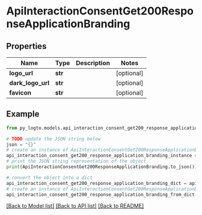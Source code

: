 # ApiInteractionConsentGet200ResponseApplicationBranding


## Properties

Name | Type | Description | Notes
------------ | ------------- | ------------- | -------------
**logo_url** | **str** |  | [optional] 
**dark_logo_url** | **str** |  | [optional] 
**favicon** | **str** |  | [optional] 

## Example

```python
from py_logto.models.api_interaction_consent_get200_response_application_branding import ApiInteractionConsentGet200ResponseApplicationBranding

# TODO update the JSON string below
json = "{}"
# create an instance of ApiInteractionConsentGet200ResponseApplicationBranding from a JSON string
api_interaction_consent_get200_response_application_branding_instance = ApiInteractionConsentGet200ResponseApplicationBranding.from_json(json)
# print the JSON string representation of the object
print(ApiInteractionConsentGet200ResponseApplicationBranding.to_json())

# convert the object into a dict
api_interaction_consent_get200_response_application_branding_dict = api_interaction_consent_get200_response_application_branding_instance.to_dict()
# create an instance of ApiInteractionConsentGet200ResponseApplicationBranding from a dict
api_interaction_consent_get200_response_application_branding_from_dict = ApiInteractionConsentGet200ResponseApplicationBranding.from_dict(api_interaction_consent_get200_response_application_branding_dict)
```
[[Back to Model list]](../README.md#documentation-for-models) [[Back to API list]](../README.md#documentation-for-api-endpoints) [[Back to README]](../README.md)


